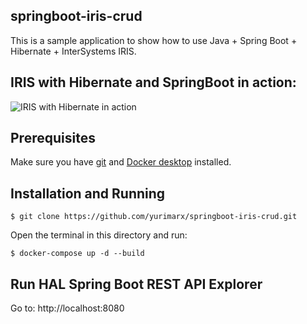 ## springboot-iris-crud
This is a sample application to show how to use Java + Spring Boot + Hibernate + InterSystems IRIS. 

## IRIS with Hibernate and SpringBoot in action:
<img src="https://github.com/yurimarx/springboot-iris-crud/raw/master/iris-hibernate.gif" alt="IRIS with Hibernate in action">

## Prerequisites
Make sure you have [git](https://git-scm.com/book/en/v2/Getting-Started-Installing-Git) and [Docker desktop](https://www.docker.com/products/docker-desktop) installed.

## Installation and Running

```
$ git clone https://github.com/yurimarx/springboot-iris-crud.git
```

Open the terminal in this directory and run:

```
$ docker-compose up -d --build
```


## Run HAL Spring Boot REST API Explorer

Go to: http://localhost:8080


